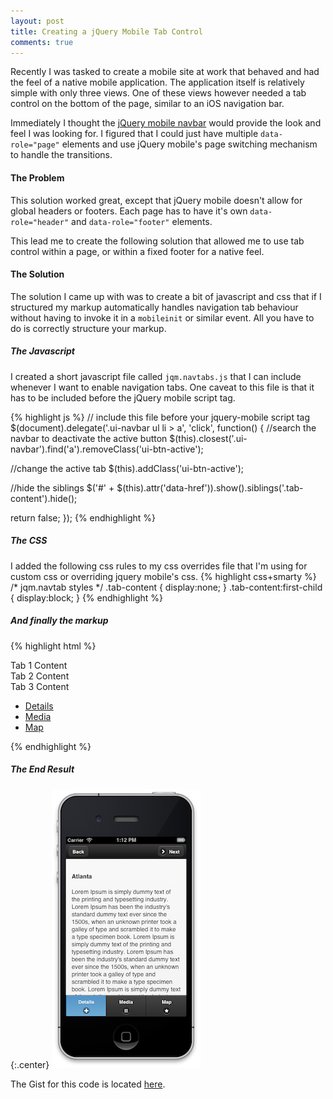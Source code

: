 ```yaml
---
layout: post
title: Creating a jQuery Mobile Tab Control
comments: true
---
```

Recently I was tasked to create a mobile site at work that behaved and had the feel of a native mobile application. The application itself is relatively simple with only three views. One of these views however needed a tab control on the bottom of the page, similar to an iOS navigation bar.

Immediately I thought the [jQuery mobile navbar](http://jquerymobile.com/test/docs/toolbars/docs-navbar.html) would provide the look and feel I was looking for. I figured that I could just have multiple `data-role="page"` elements and use jQuery mobile's page switching mechanism to handle the transitions.

#### The Problem
This solution worked great, except that jQuery mobile doesn't allow for global headers or footers. Each page has to have it's own `data-role="header"` and `data-role="footer"` elements.

This lead me to create the following solution that allowed me to use tab control within a page, or within a fixed footer for a native feel.

#### The Solution
The solution I came up with was to create a bit of javascript and css that if I structured my markup automatically handles navigation tab behaviour without having to invoke it in a `mobileinit` or similar event. All you have to do is correctly structure your markup.

##### The Javascript

I created a short javascript file called `jqm.navtabs.js` that I can include whenever I want to enable navigation tabs. One caveat to this file is that it has to be included before the jQuery mobile script tag.

{% highlight js %}
// include this file before your jquery-mobile script tag
$(document).delegate('.ui-navbar ul li > a', 'click', function() {
  //search the navbar to deactivate the active button
  $(this).closest('.ui-navbar').find('a').removeClass('ui-btn-active');

  //change the active tab
  $(this).addClass('ui-btn-active');

  //hide the siblings
  $('#' + $(this).attr('data-href')).show().siblings('.tab-content').hide();

  return false;
});
{% endhighlight %}

##### The CSS
I added the following css rules to my css overrides file that I'm using for custom css or overriding jquery mobile's css.
{% highlight css+smarty %}
/* jqm.navtab styles */
.tab-content {
    display:none;
}
.tab-content:first-child {
    display:block;
}
{% endhighlight %}

##### And finally the markup
{% highlight html %}
<!-- the content markup -->
<div id="tab1" class="tab-content">
  Tab 1 Content
</div>
<div id="tab2" class="tab-content">
  Tab 2 Content
</div>
<div id="tab3" class="tab-content">
  Tab 3 Content
</div>

<!-- the navbar markup -->
<!-- place in a data-role="footer"  for a footer navbar -->
<div data-role="navbar">
  <ul>
    <li><a href="#" class="ui-btn-active" data-href="tab1">Details</a></li>
    <li><a href="#" data-href="tab2">Media</a></li>
    <li><a href="#" data-href="tab3">Map</a></li>
  </ul>
</div>
{% endhighlight %}

##### The End Result

{:.center}
![Navigation Tabs](/assets/images/jqm.navtabs.png)

The Gist for this code is located [here](https://gist.github.com/4495249).
